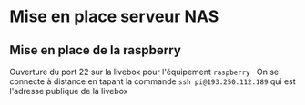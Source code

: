 # Mise en place serveur NAS

## Mise en place de la raspberry

Ouverture du port 22 sur la livebox pour l'équipement `raspberry`
&nbsp;
On se connecte à distance en tapant la commande `ssh pi@193.250.112.189` qui est l'adresse publique de la livebox
